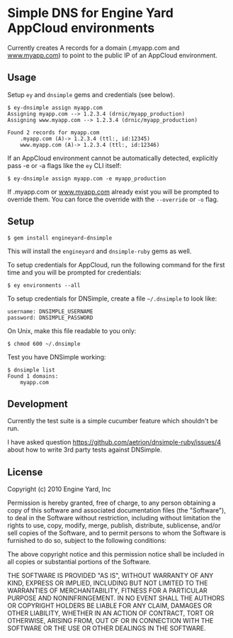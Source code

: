 # Simple DNS for Engine Yard AppCloud environments

Currently creates A records for a domain (.myapp.com and www.myapp.com) to
point to the public IP of an AppCloud environment.

## Usage

Setup `ey` and `dnsimple` gems and credentials (see below).

    $ ey-dnsimple assign myapp.com
    Assigning myapp.com --> 1.2.3.4 (drnic/myapp_production)
    Assigning www.myapp.com --> 1.2.3.4 (drnic/myapp_production)

    Found 2 records for myapp.com
    	.myapp.com (A)-> 1.2.3.4 (ttl:, id:12345)
    	www.myapp.com (A)-> 1.2.3.4 (ttl:, id:12346)

If an AppCloud environment cannot be automatically detected, explicitly pass -e or -a flags
like the `ey` CLI itself:

    $ ey-dnsimple assign myapp.com -e myapp_production

If .myapp.com or www.myapp.com already exist you will be prompted to override them.
You can force the override with the `--override` or `-o` flag.

## Setup

    $ gem install engineyard-dnsimple

This will install the `engineyard` and `dnsimple-ruby` gems as well.

To setup credentials for AppCloud, run the following command for the first time and
you will be prompted for credentials:

    $ ey environments --all

To setup credentials for DNSimple, create a file `~/.dnsimple` to look like:

    username: DNSIMPLE_USERNAME
    password: DNSIMPLE_PASSWORD

On Unix, make this file readable to you only:

    $ chmod 600 ~/.dnsimple

Test you have DNSimple working:

    $ dnsimple list
    Found 1 domains:
    	myapp.com

## Development

Currently the test suite is a simple cucumber feature which shouldn't be run.

I have asked question https://github.com/aetrion/dnsimple-ruby/issues/4 about how to write
3rd party tests against DNSimple.

## License

Copyright (c) 2010 Engine Yard, Inc

Permission is hereby granted, free of charge, to any person obtaining a copy
of this software and associated documentation files (the "Software"), to deal
in the Software without restriction, including without limitation the rights
to use, copy, modify, merge, publish, distribute, sublicense, and/or sell
copies of the Software, and to permit persons to whom the Software is
furnished to do so, subject to the following conditions:

The above copyright notice and this permission notice shall be included in
all copies or substantial portions of the Software.

THE SOFTWARE IS PROVIDED "AS IS", WITHOUT WARRANTY OF ANY KIND, EXPRESS OR
IMPLIED, INCLUDING BUT NOT LIMITED TO THE WARRANTIES OF MERCHANTABILITY,
FITNESS FOR A PARTICULAR PURPOSE AND NONINFRINGEMENT. IN NO EVENT SHALL THE
AUTHORS OR COPYRIGHT HOLDERS BE LIABLE FOR ANY CLAIM, DAMAGES OR OTHER
LIABILITY, WHETHER IN AN ACTION OF CONTRACT, TORT OR OTHERWISE, ARISING FROM,
OUT OF OR IN CONNECTION WITH THE SOFTWARE OR THE USE OR OTHER DEALINGS IN
THE SOFTWARE.
